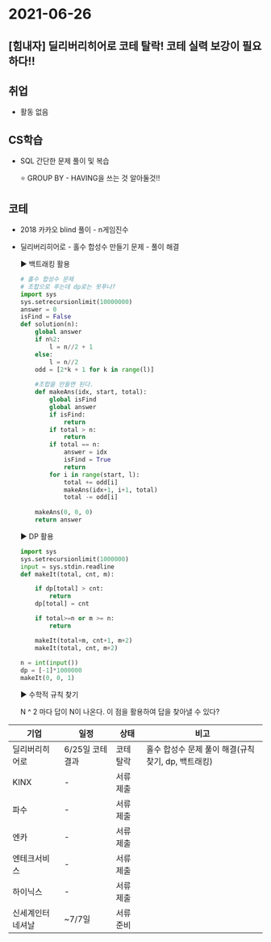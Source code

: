# 2021-06-26

## [힘내자] 딜리버리히어로 코테 탈락! 코테 실력 보강이 필요하다!!

## 취업

- 활동 없음



## CS학습

- SQL 간단한 문제 풀이 및 복습

  :star: GROUP BY - HAVING을 쓰는 것 알아둘것!!



## 코테

- 2018 카카오 blind 풀이 - n게임진수

- 딜리버리히어로 - 홀수 합성수 만들기 문제 - 풀이 해결

  ▶ 백트래킹 활용

  ```PYTHON
  # 홀수 합성수 문제
  # 조합으로 푸는데 dp로는 못푸나?
  import sys
  sys.setrecursionlimit(10000000)
  answer = 0
  isFind = False
  def solution(n):
      global answer
      if n%2:
          l = n//2 + 1
      else:
          l = n//2
      odd = [2*k + 1 for k in range(l)]
      
      #조합을 만들면 된다.
      def makeAns(idx, start, total):
          global isFind
          global answer
          if isFind:
              return
          if total > n:
              return
          if total == n:
              answer = idx
              isFind = True
              return
          for i in range(start, l):
              total += odd[i]
              makeAns(idx+1, i+1, total)
              total -= odd[i]
              
      makeAns(0, 0, 0) 
      return answer
  ```

  ▶ DP 활용

  ```PYTHON
  import sys
  sys.setrecursionlimit(1000000)
  input = sys.stdin.readline
  def makeIt(total, cnt, m):
  
      if dp[total] > cnt:
          return
      dp[total] = cnt
  
      if total>=n or m >= n:
          return
  
      makeIt(total+m, cnt+1, m+2)
      makeIt(total, cnt, m+2)
      
  n = int(input())
  dp = [-1]*1000000
  makeIt(0, 0, 1)
  ```

  ▶ 수학적 규칙 찾기

  N ^ 2 마다 답이 N이 나온다. 이 점을 활용하여 답을 찾아낼 수 있다?



| 기업             | 일정             | 상태      | 비고                                                |
| ---------------- | ---------------- | --------- | --------------------------------------------------- |
| 딜리버리히어로   | 6/25일 코테 결과 | 코테 탈락 | 홀수 합성수 문제 풀이 해결(규칙 찾기, dp, 백트래킹) |
| KINX             | -                | 서류 제출 |                                                     |
| 파수             | -                | 서류 제출 |                                                     |
| 엔카             | -                | 서류 제출 |                                                     |
| 엔테크서비스     | -                | 서류 제출 |                                                     |
| 하이닉스         | -                | 서류 제출 |                                                     |
| 신세계인터네셔날 | ~7/7일           | 서류 준비 |                                                     |





